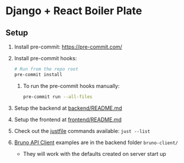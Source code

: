 # Django + React Boiler Plate


## Setup

1. Install pre-commit: <https://pre-commit.com/>
2. Install pre-commit hooks:

    ```bash
    # Run from the repo root
    pre-commit install
    ```

    1. To run the pre-commit hooks manually:

        ```bash
        pre-commit run --all-files
        ```

3. Setup the backend at [backend/README.md](backend/README.md)
4. Setup the frontend at [frontend/README.md](frontend/README.md)
5. Check out the [justfile](https://github.com/casey/just) commands available: `just --list`
6. [Bruno API Client](https://www.usebruno.com/) examples are in the backend folder `bruno-client/`
    - They will work with the defaults created on server start up

